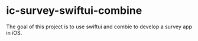 # ic-survey-swiftui-combine
The goal of this project is to use swiftui and combie to develop a survey app in iOS.
